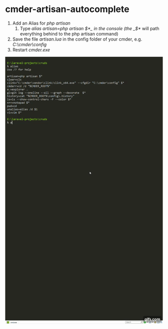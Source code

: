 # cmder-artisan-autocomplete
1. Add an Alias for _php artisan_
   1. Type _alias artisan=php artisan $*_ in the console (the _$*_ will path everything behind to the php artisan command)
1. Save the file _artisan.lua_ in the config folder of your cmder, e.g. _C:\cmder\config_
2. Restart _cmder.exe_

![Screenshot](/images/screenshot.gif?raw=true "Screenshot")
